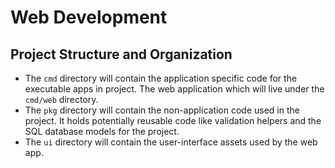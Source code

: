 # Web Development

## Project Structure and Organization
- The `cmd` directory will contain the application specific code for the executable apps in project. The web application which will live under the `cmd/web` directory.
- The `pkg` directory will contain the non-application code used in the project. It holds potentially reusable code like validation helpers and the SQL database models for the project.
- The `ui` directory will contain the user-interface assets used by the web app.